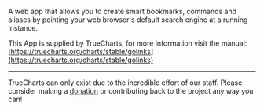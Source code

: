 A web app that allows you to create smart bookmarks, commands and aliases by pointing your web browser's default search engine at a running instance.

This App is supplied by TrueCharts, for more information visit the manual: [https://truecharts.org/charts/stable/golinks](https://truecharts.org/charts/stable/golinks)

---

TrueCharts can only exist due to the incredible effort of our staff.
Please consider making a [donation](https://truecharts.org/about/sponsor) or contributing back to the project any way you can!

